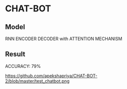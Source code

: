# CHAT-BOT
## Model

RNN ENCODER DECODER with ATTENTION MECHANISM

## Result

ACCURACY:  79%

https://github.com/apekshapriya/CHAT-BOT-2/blob/master/test_chatbot.png
